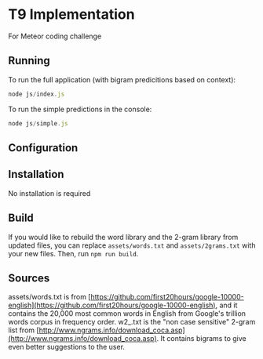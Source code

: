 # T9 Implementation
For Meteor coding challenge

## Running
To run the full application (with bigram predicitions based on context):
```js
node js/index.js
```

To run the simple predictions in the console:
```js
node js/simple.js
```

## Configuration


## Installation
No installation is required

## Build
If you would like to rebuild the word library and the 2-gram library from updated files, you can replace `assets/words.txt` and `assets/2grams.txt` with your new files. Then, run `npm run build`.

## Sources
assets/words.txt is from [https://github.com/first20hours/google-10000-english](https://github.com/first20hours/google-10000-english), and it contains the 20,000 most common words in English from Google's trillion words corpus in frequency order.
w2_.txt is the "non case sensitive" 2-gram list from [http://www.ngrams.info/download_coca.asp](http://www.ngrams.info/download_coca.asp). It contains bigrams to give even better suggestions to the user.